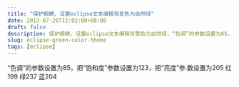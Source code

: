 ```yaml
---
title: "保护眼睛，设置eclipse文本编辑背景色为自然绿"
date: 2013-07-26T12:02:00+08:00
draft: false
description: 保护眼睛，设置eclipse文本编辑背景色为自然绿，“色调”的参数设置为85，把“饱和度”参数设置为123，把“亮度”参.数设置为205 红199 绿237 蓝204
slug: eclipse-green-color-theme
tags: [eclipse]
---
```


“色调”的参数设置为85，把“饱和度”参数设置为123，把“亮度”参.数设置为205 红199 绿237 蓝204